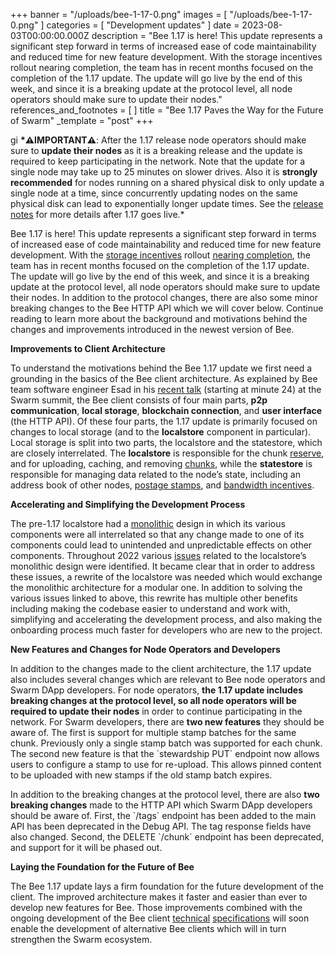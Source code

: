 +++
banner = "/uploads/bee-1-17-0.png"
images = [ "/uploads/bee-1-17-0.png" ]
categories = [ "Development updates" ]
date = 2023-08-03T00:00:00.000Z
description = "Bee 1.17 is here! This update represents a significant step forward in terms of increased ease of code maintainability and reduced time for new feature development. With the storage incentives rollout nearing completion, the team has in recent months focused on the completion of the 1.17 update. The update will go live by the end of this week, and since it is a breaking update at the protocol level, all node operators should make sure to update their nodes."
references_and_footnotes = [ ]
title = "Bee 1.17 Paves the Way for the Future of Swarm"
_template = "post"
+++

gi
**\*⚠️IMPORTANT⚠️**: After the 1.17 release node operators should make sure to **update their nodes** as it is a breaking release and the update is required to keep participating in the network. Note that the update for a single
node may take up to 25 minutes on slower drives. Also it is **strongly
recommended** for nodes running on a shared physical disk to only update
a single node at a time, since concurrently updating nodes on the same
physical disk can lead to exponentially longer update times. See the
[<u>release notes</u>](https://github.com/ethersphere/bee/releases) for
more details after 1.17 goes live.\*

Bee 1.17 is here! This update represents a significant step forward in
terms of increased ease of code maintainability and reduced time for new
feature development. With the [<u>storage
incentives</u>](https://blog.ethswarm.org/foundation/2022/the-mechanics-of-swarm-networks-storage-incentives/)
rollout [<u>nearing
completion</u>](https://blog.ethswarm.org/foundation/2023/postage-stamp-price-increases-as-swarm-network-reaches-milestone-of-self-sustainability/),
the team has in recent months focused on the completion of the 1.17
update. The update will go live by the end of this week, and since it is
a breaking update at the protocol level, all node operators should make
sure to update their nodes. In addition to the protocol changes, there
are also some minor breaking changes to the Bee HTTP API which we will
cover below. Continue reading to learn more about the background and
motivations behind the changes and improvements introduced in the newest
version of Bee.

**Improvements to Client Architecture**

To understand the motivations behind the Bee 1.17 update we first need a
grounding in the basics of the Bee client architecture. As explained by
Bee team software engineer Esad in his [<u>recent
talk</u>](https://streamyard.com/3tb38vbzv3jv) (starting at minute 24)
at the Swarm summit, the Bee client consists of four main parts, **p2p
communication**, **local storage**, **blockchain connection**, and
**user interface** (the HTTP API). Of these four parts, the 1.17 update
is primarily focused on changes to local storage (and to the
**localstore** component in particular). Local storage is split into two
parts, the localstore and the statestore, which are closely
interrelated. The **localstore** is responsible for the chunk
[<u>reserve</u>](https://docs.ethswarm.org/docs/learn/technology/incentives#storage-incentives),
and for uploading, caching, and removing
[<u>chunks</u>](https://docs.ethswarm.org/docs/learn/technology/disc#chunks),
while the **statestore** is responsible for managing data related to the
node’s state, including an address book of other nodes, [<u>postage
stamps</u>](https://docs.ethswarm.org/docs/learn/technology/contracts/postage-stamp),
and [<u>bandwidth
incentives</u>](https://docs.ethswarm.org/docs/learn/technology/incentives#bandwidth-incentives-swap).

**Accelerating and Simplifying the Development Process**

The pre-1.17 localstore had a
[<u>monolithic</u>](https://en.wikipedia.org/wiki/Monolithic_application)
design in which its various components were all interrelated so that any
change made to one of its components could lead to unintended and
unpredictable effects on other components. Throughout 2022 various
[<u>issues</u>](https://github.com/ethersphere/bee-backlog/issues/41)
related to the localstore’s monolithic design were identified. It became
clear that in order to address these issues, a rewrite of the localstore
was needed which would exchange the monolithic architecture for a
modular one. In addition to solving the various issues linked to above,
this rewrite has multiple other benefits including making the codebase
easier to understand and work with, simplifying and accelerating the
development process, and also making the onboarding process much faster
for developers who are new to the project.

**New Features and Changes for Node Operators and Developers**

In addition to the changes made to the client architecture, the 1.17
update also includes several changes which are relevant to Bee node
operators and Swarm DApp developers. For node operators, **the 1.17
update includes breaking changes at the protocol level, so all node
operators will be required to update their nodes** in order to continue
participating in the network. For Swarm developers, there are **two new
features** they should be aware of. The first is support for multiple
stamp batches for the same chunk. Previously only a single stamp batch
was supported for each chunk. The second new feature is that the
\`stewardship PUT\` endpoint now allows users to configure a stamp to
use for re-upload. This allows pinned content to be uploaded with new
stamps if the old stamp batch expires.

In addition to the breaking changes at the protocol level, there are
also **two breaking changes** made to the HTTP API which Swarm DApp
developers should be aware of. First, the \`/tags\` endpoint has been
added to the main API has been deprecated in the Debug API. The tag
response fields have also changed. Second, the DELETE \`/chunk\`
endpoint has been deprecated, and support for it will be phased out.

**Laying the Foundation for the Future of Bee**

The Bee 1.17 update lays a firm foundation for the future development of
the client. The improved architecture makes it faster and easier than
ever to develop new features for Bee. Those improvements combined with
the ongoing development of the Bee client
[<u>technical</u>](https://github.com/ethersphere/bee-docs/tree/feat-protocols-spec-2)
[<u>specifications</u>](https://github.com/ethersphere/specs) will soon
enable the development of alternative Bee clients which will in turn
strengthen the Swarm ecosystem.
